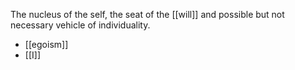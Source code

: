 The nucleus of the self, the seat of the [[will]] and possible but not necessary vehicle of individuality. 

- [[egoism]]
- [[I]]